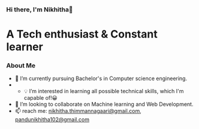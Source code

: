 ### Hi there, I'm Nikhitha👋 
# A Tech enthusiast & Constant learner
### About Me
- 🌱 I’m currently pursuing Bachelor's in Computer science engineering.
- - 💡 I’m interested in learning all possible technical skills, which I'm capable of!😀  
- 👯 I’m looking to collaborate on Machine learning and Web Development. 
- 📫 reach me: nikhitha.thimmannagaari@gmail.com, 
               pandunikhitha102@gmail.com


